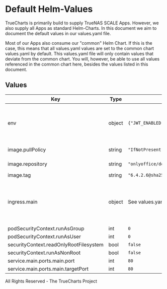 # Default Helm-Values

TrueCharts is primarily build to supply TrueNAS SCALE Apps.
However, we also supply all Apps as standard Helm-Charts. In this document we aim to document the default values in our values.yaml file.

Most of our Apps also consume our "common" Helm Chart.
If this is the case, this means that all values.yaml values are set to the common chart values.yaml by default. This values.yaml file will only contain values that deviate from the common chart.
You will, however, be able to use all values referenced in the common chart here, besides the values listed in this document.

## Values

| Key | Type | Default | Description |
|-----|------|---------|-------------|
| env | object | `{"JWT_ENABLED":true,"JWT_SECRET":"randomgeneratedstring","WOPI_ENABLED":true}` | environment variables. See [image docs](https://github.com/ONLYOFFICE/Docker-DocumentServer#available-configuration-parameters) for more details. |
| image.pullPolicy | string | `"IfNotPresent"` | image pull policy |
| image.repository | string | `"onlyoffice/documentserver"` | image repository |
| image.tag | string | `"6.4.2.6@sha256:7e4a36f99966640fa7d0298ec3334309331229f61bdce7280667575ba9c8f7f6"` | image tag |
| ingress.main | object | See values.yaml | Enable and configure ingress settings for the chart under this key. |
| podSecurityContext.runAsGroup | int | `0` |  |
| podSecurityContext.runAsUser | int | `0` |  |
| securityContext.readOnlyRootFilesystem | bool | `false` |  |
| securityContext.runAsNonRoot | bool | `false` |  |
| service.main.ports.main.port | int | `80` |  |
| service.main.ports.main.targetPort | int | `80` |  |

All Rights Reserved - The TrueCharts Project
